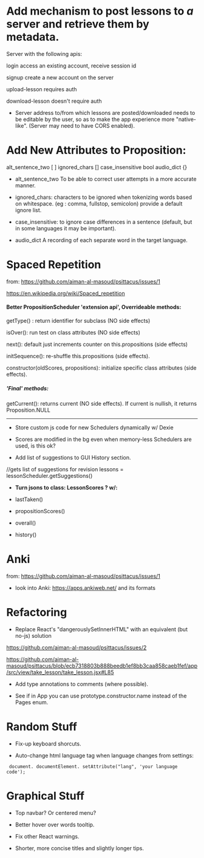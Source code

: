 # Add mechanism to post lessons to *a* server and retrieve them by metadata.

Server with the following apis:

login
access an existing account, receive session id

signup
create a new account on the server

upload-lesson
requires auth

download-lesson
doesn't require auth


* Server address to/from which lessons are posted/downloaded needs to be editable by the user, so as to make the app experience more "native-like". (Server may need to have CORS enabled).

# Add New Attributes to Proposition:

alt_sentence_two [ ]
ignored_chars []
case_insensitive bool
audio_dict {}

* alt_sentence_two
To be able to correct user attempts in a more accurate manner.

* ignored_chars:
characters to be ignored when tokenizing words based on whitespace. (eg : comma, fullstop, semicolon)
provide a default ignore list.

* case_insensitive: to ignore case differences in a sentence (default, but in some languages it may be important).

* audio_dict
A recording of each separate word in the target language.


# Spaced Repetition

from: https://github.com/aiman-al-masoud/psittacus/issues/1

https://en.wikipedia.org/wiki/Spaced_repetition


#### Better PropositionScheduler 'extension api', Overrideable methods:

getType() : return identifier for subclass (NO side effects)

isOver(): run test on class attributes (NO side effects)

next(): default just increments counter on this.propositions (side effects)

initSequence(): re-shuffle this.propositions (side effects).

constructor(oldScores, propositions): initialize  specific class attributes  (side effects). 

##### 'Final' methods:

getCurrent(): returns current (NO side effects). If current is nullish, it returns Proposition.NULL


----------------------------------------------------

* Store custom js code for new Schedulers dynamically w/ Dexie

* Scores are modified in the bg even when memory-less Schedulers are used, is this ok?

* Add list of suggestions to GUI History section.

//gets list of suggestions for revision 
lessons = lessonScheduler.getSuggestions() 

* **Turn jsons to class: LessonScores ? w/:**

* lastTaken()
* propositionScores()
* overall()
* history()

# Anki

from: https://github.com/aiman-al-masoud/psittacus/issues/1

* look into Anki: https://apps.ankiweb.net/ and its formats

# Refactoring

* Replace React's "dangerouslySetInnerHTML" with an equivalent (but no-js) solution

https://github.com/aiman-al-masoud/psittacus/issues/2

https://github.com/aiman-al-masoud/psittacus/blob/ecb7318803b888beedb1ef8bb3caa858caeb1fef/app/src/view/take_lesson/take_lesson.jsx#L85

* Add type annotations to comments (where possible).

* See if in App you can use prototype.constructor.name instead of the Pages enum.

# Random Stuff

* Fix-up keyboard shorcuts.

* Auto-change html language tag when language changes from settings:
```
 document. documentElement. setAttribute("lang", 'your language code');
```

# Graphical Stuff

* Top navbar? Or centered menu?

* Better hover over words tooltip.

* Fix other React warnings.

* Shorter, more concise titles and slightly longer tips.